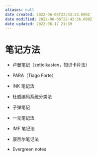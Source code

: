 ```yaml
---
aliases: null
date created: 2022-06-06T22:43:23.000Z
date modified: 2022-06-06T22:43:36.000Z
date updated: 2022-06-17 21:39
---
```


# 笔记方法

- 卢曼笔记（zettelkasten，知识卡片法）

- PARA（Tiago Forte）

- INK 笔记法

- 杜威编码系统分类法

- 子弹笔记

- 一元笔记法

- IMF 笔记法

- 康奈尔笔记法

- Evergreen notes
